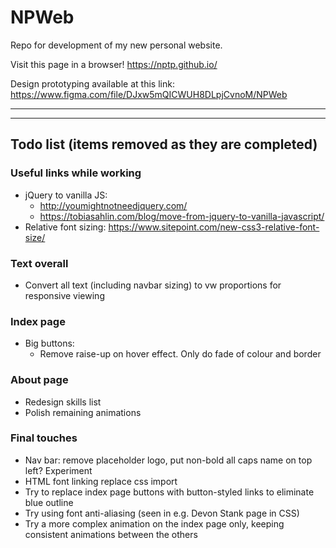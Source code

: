 # NPWeb

Repo for development of my new personal website.

Visit this page in a browser!
https://nptp.github.io/

Design prototyping available at this link:
https://www.figma.com/file/DJxw5mQICWUH8DLpjCvnoM/NPWeb

---
---

## Todo list (items removed as they are completed)

### Useful links while working
- jQuery to vanilla JS:
  - http://youmightnotneedjquery.com/
  - https://tobiasahlin.com/blog/move-from-jquery-to-vanilla-javascript/
- Relative font sizing: https://www.sitepoint.com/new-css3-relative-font-size/

### Text overall
- Convert all text (including navbar sizing) to vw proportions for responsive viewing

### Index page
- Big buttons:
  - Remove raise-up on hover effect. Only do fade of colour and border

### About page
- Redesign skills list
- Polish remaining animations

### Final touches
- Nav bar: remove placeholder logo, put non-bold all caps name on top left? Experiment
- HTML font linking replace css import
- Try to replace index page buttons with button-styled links to eliminate blue outline
- Try using font anti-aliasing (seen in e.g. Devon Stank page in CSS)
- Try a more complex animation on the index page only, keeping consistent animations between the others